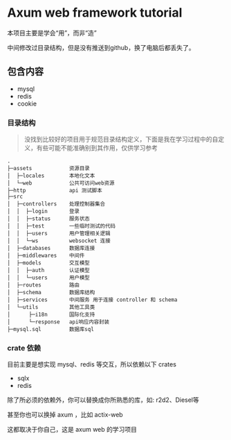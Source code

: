 # Axum web framework tutorial

本项目主要是学会“用”，而非“造”


中间修改过目录结构，但是没有推送到github，换了电脑后都丢失了。

## 包含内容
* mysql
* redis
* cookie


### 目录结构
> 没找到比较好的项目用于规范目录结构定义，下面是我在学习过程中的自定义，有些可能不能准确别到其作用，仅供学习参考
    
    .
    ├─assets            资源目录
    │  ├─locales        本地化文本
    │  └─web            公共可访问web资源
    ├─http              api 测试脚本
    ├─src
    │  ├─controllers    处理控制器集合
    │  │  ├─login       登录
    │  │  ├─status      服务状态
    │  │  ├─test        一些临时测试的代码
    │  │  ├─users       用户管理相关逻辑
    │  │  └─ws          websocket 连接
    │  ├─databases      数据库连接
    │  ├─middlewares    中间件
    │  ├─models         交互模型
    │  │  ├─auth        认证模型
    │  │  └─users       用户模型
    │  ├─routes         路由
    │  ├─schema         数据库结构
    │  ├─services       中间服务 用于连接 controller 和 schema
    │  └─utils          其他工具类
    │      ├─i18n       国际化支持
    │      └─response   api响应内容封装
    ├─mysql.sql         数据库sql


### crate 依赖

目前主要是想实现 mysql、redis 等交互，所以依赖以下 crates

* sqlx
* redis

除了所必须的依赖外，你可以替换成你所熟悉的库，如: r2d2、Diesel等

甚至你也可以换掉 axum ，比如 actix-web

这都取决于你自己，这是 axum web 的学习项目